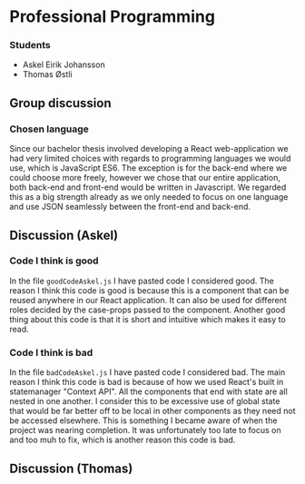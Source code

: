 # Professional Programming

### Students
* Askel Eirik Johansson
* Thomas Østli

## Group discussion
### Chosen language

Since our bachelor thesis involved developing a React web-application we had very limited
choices with regards to programming languages we would use, which is JavaScript ES6. The exception is for the back-end
where we could choose more freely, however we chose that our entire application, both back-end and front-end would be
written in Javascript. We regarded this as a big strength already as we only needed to focus on one language and use
JSON seamlessly between the front-end and back-end.


## Discussion (Askel)

### Code I think is good
In the file `goodCodeAskel.js` I have pasted code I considered good. The reason I think this code is good
is because this is a component that can be reused anywhere in our React application. It can also be used
for different roles decided by the case-props passed to the component. Another good thing about this code
is that it is short and intuitive which makes it easy to read. 

### Code I think is bad
In the file `badCodeAskel.js` I have pasted code I considered bad. The main reason I think this code is bad is because
of how we used React's built in statemanager "Context API". All the components that end with state are all nested in one another.
I consider this to be excessive use of global state that would be far better off to be local in other components as they need not
be accessed elsewhere. This is something I became aware of when the project was nearing completion. It was unfortunately too late to focus on and too muh to fix, which is another reason this code is bad.


## Discussion (Thomas)


